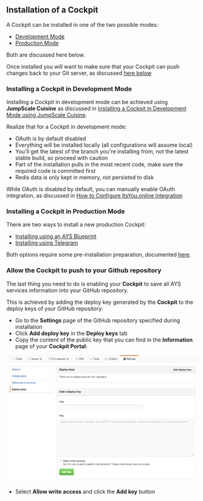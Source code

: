 ## Installation of a Cockpit

A Cockpit can be installed in one of the two possible modes:

- [Development Mode](#development)
- [Production Mode](#production)

Both are discussed here below.

Once installed you will want to make sure that your Cockpit can push changes back to your Git server, as discussed [here below](#github)


<a id="development"></a>
### Installing a Cockpit in Development Mode

Installing a Cockpit in development mode can be achieved using **JumpScale Cuisine** as discussed in [Installing a Cockpit in Development Mode using JumpScale Cuisine](Using-Cuisine/using-cuisine.md).

Realize that for a Cockpit in development mode:

 - OAuth is by default disabled
 - Everything will be installed locally (all configurations will assume local)
 - You'll get the latest of the branch you're installing from, not the latest stable build, so proceed with caution
 - Part of the installation pulls in the most recent code, make sure the required code is committed first
 - Redis data is only kept in memory, not persisted to disk

While OAuth is disabled by default, you can manually enable OAuth integration, as discussed in [How to Configure ItsYou.online Integration](prep/Itsyou.online/configuration.md)


<a id="production"></a>
### Installing a Cockpit in Production Mode

There are two ways to install a new production Cockpit:

- [Installing using an AYS Blueprint](Using-Blueprint/using-blueprint.md)
- [Installing using Telegram](Using-Telegram/using-Telegram.md)

Both options require some pre-installation preparation, documented [here](prep/prep.md).


<a id="github"></a>
### Allow the Cockpit to push to your Github repository

The last thing you need to do is enabling your **Cockpit** to save all AYS services information into your GitHub repository.

This is achieved by adding the deploy key generated by the **Cockpit** to the deploy keys of your GitHub repository:

- Go to the **Settings** page of the GitHub repository specified during installation
- Click **Add deploy key** in the **Deploy keys** tab
- Copy the content of the public key that you can find in the **Information** page of your **Cockpit Portal**:

![](Add-a-deply-key.png)

- Select **Allow write access** and click the **Add key** button
